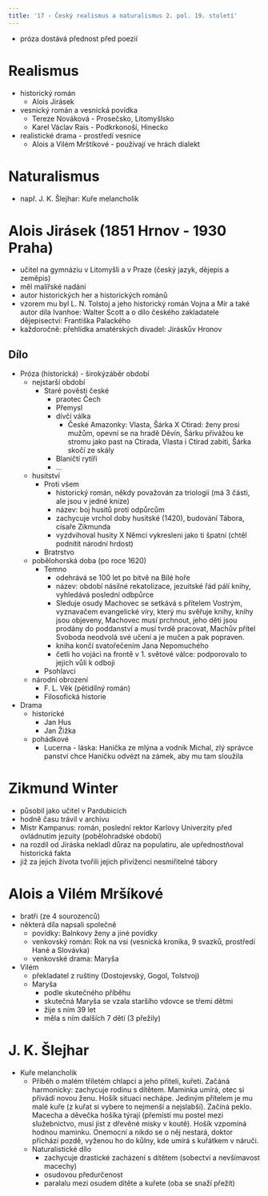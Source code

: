 ```yaml
---
title: '17 - Český realismus a naturalismus 2. pol. 19. století'
---
```


* próza dostává přednost před poezií
# Realismus
* historický román
	* Alois Jirásek
* vesnický román a vesnická povídka
	* Tereze Nováková - Prosečsko, Litomyšlsko
	* Karel Václav Rais - Podkrkonoší, Hinecko
* realistické drama - prostředí vesnice
	* Alois a Vilém Mrštíkové - používají ve hrách dialekt
# Naturalismus
* např. J. K. Šlejhar: Kuře melancholik

# Alois Jirásek (1851 Hrnov - 1930 Praha)
* učitel na gymnáziu v Litomyšli a v Praze (český jazyk, dějepis a zeměpis)
* měl malířské nadání
* autor historických her a historických románů
* vzorem mu byl L. N. Tolstoj a jeho historický román Vojna a Mír a také autor díla Ivanhoe: Walter Scott a o dílo českého zakladatele dějepisectví: Františka Palackého
* každoročně: přehlídka amatérských divadel: Jiráskův Hronov
## Dílo
* Próza (historická) - širokýzáběr období
	* nejstarší období
		* Staré pověsti české
			* praotec Čech
			* Přemysl
			* dívčí válka
				* České Amazonky: Vlasta, Šárka X Ctirad: ženy prosi mužům, opevní se na hradě Děvín, Šárku přivážou ke stromu jako past na Ctirada, Vlasta i Ctirad zabiti, Šárka skočí ze skály
			* Blaničtí rytíři
			* ...
	* husitství
		* Proti všem
			* historický román, někdy považován za triologii (má 3 části, ale jsou v jedné knize)
			* název: boj husitů proti odpůrcům
			* zachycuje vrchol doby husitské (1420), budování Tábora, císaře Zikmunda
			* vyzdvihoval husity X Němci vykresleni jako ti špatní (chtěl podnítit národní hrdost)
		* Bratrstvo
	* pobělohorská doba (po roce 1620)
		* Temno
			* odehrává se 100 let po bitvě na Bílé hoře
			* název: období násilné rekatolizace, jezuitské řád pálí knihy, vyhledává poslední odbpůrce
			* Sleduje osudy Machovec se setkává s přítelem Vostrým, vyznavačem evangelické víry, který mu svěřuje knihy, knihy jsou objeveny, Machovec musí prchnout, jeho děti jsou prodány do poddanství a musí tvrdě pracovat, Machův přítel Svoboda neodvolá své učení a je mučen a pak popraven.
			* kniha končí svatořečením Jana Nepomuchého
			* četli ho vojáci na frontě v 1. světové válce: podporovalo to jejich vůli k odboji
		* Psohlavci
	* národní obrození
		* F. L. Věk (pětidílný román)
		* Filosofická historie
* Drama
	* historické
		* Jan Hus
		* Jan Žižka
	* pohádkové
		* Lucerna - láska: Hanička ze mlýna a vodník Michal, zlý správce panství chce Haničku odvézt na zámek, aby mu tam sloužila

# Zikmund Winter
* působil jako učitel v Pardubicích
* hodně času trávil v archivu
* Mistr Kampanus: román, poslední rektor Karlovy Univerzity před ovládnutím jezuity (pobělohradské období)
* na rozdíl od Jiráska nekladl důraz na populatiru, ale upřednostňoval historická fakta
* již za jejich života tvořili jejich přivíženci nesmiřitelné tábory

# Alois a Vilém Mršíkové
* bratři (ze 4 sourozenců)
* některá díla napsali společně
	* povídky: Balnkovy ženy a jiné povídky
	* venkovský román: Rok na vsi (vesnická kronika, 9 svazků, prostředí Hané a Slovávka)
	* venkovské drama: Maryša
* Vilém
	* překladatel z ruštiny (Dostojevský, Gogol, Tolstvoj)
	* Maryša
		* podle skutečného příběhu
		* skutečná Maryša se vzala staršího vdovce se třemi dětmi
		* žije s ním 39 let
		* měla s ním dalších 7 dětí (3 přežily)

# J. K. Šlejhar
* Kuře melancholik
	* Příběh o malém tříletém chlapci a jeho přiteli, kuřeti. Začáná harmonicky: zachycuje rodinu s dítětem. Maminka umírá, otec si přivádí novou ženu. Hošík situaci nechápe. Jediným přítelem je mu malé kuře (z kuřat si vybere to nejmenší a nejslabší). Začíná peklo. Macecha a děvečka hošíka týrají (přemístí mu postel mezi služebnictvo, musí jíst z dřevěné misky v koutě). Hošík vzpomíná hodnou maminku. Onemocní a nikdo se o něj nestará, doktor přichází pozdě, vyženou ho do kůlny, kde umírá s kuřátkem v náruči.
	* Naturalistické dílo	
		* zachycuje drastické zacházení s dítětem (sobectví a nevšímavost macechy)
		* osudovou předurčenost
		* paralalu mezi osudem dítěte a kuřete (oba se snaží přežít)